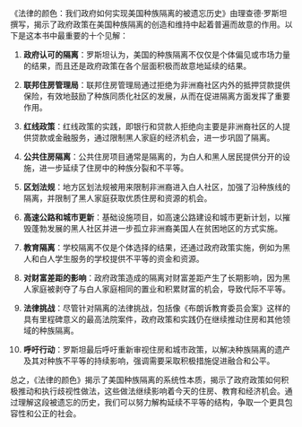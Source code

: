 《法律的颜色：我们政府如何实现美国种族隔离的被遗忘历史》由理查德·罗斯坦撰写，揭示了政府政策在美国种族隔离的创造和维持中起着普遍而故意的作用。以下是这本书中最重要的十个见解：

1. **政府认可的隔离**：罗斯坦认为，美国的种族隔离不仅仅是个体偏见或市场力量的结果，而且还是政府政策在各个层面积极而故意地延续的结果。

2. **联邦住房管理局**：联邦住房管理局通过拒绝为非洲裔社区内外的抵押贷款提供保险，有效地鼓励了种族同质化社区的发展，从而在促进隔离方面发挥了重要作用。

3. **红线政策**：红线政策的实践，即银行和贷款人拒绝向主要是非洲裔社区的人提供贷款或金融服务，通过限制黑人家庭的经济机会，进一步巩固了隔离。

4. **公共住房隔离**：公共住房项目通常是隔离的，为白人和黑人居民提供分开的设施，进一步延续了住房中的种族分裂和不平等。

5. **区划法规**：地方区划法规被用来限制非洲裔进入白人社区，加强了沿种族线的隔离，并限制了黑人家庭获取优质住房和资源的机会。

6. **高速公路和城市更新**：基础设施项目，如高速公路建设和城市更新计划，以摧毁蓬勃发展的黑人社区并进一步孤立非洲裔美国人在贫困地区的方式实施。

7. **教育隔离**：学校隔离不仅是个体选择的结果，还通过政府政策实施，例如为黑人和白人学生服务的学校提供不平等的资金和资源。

8. **对财富差距的影响**：政府政策造成的隔离对财富差距产生了长期影响，因为黑人家庭被剥夺了与白人家庭相同的置业和积累财富的机会，导致代际不平等。

9. **法律挑战**：尽管针对隔离的法律挑战，包括像《布朗诉教育委员会案》这样的具有里程碑意义的最高法院案件，政府政策和实践仍在继续推动住房和其他领域的种族隔离。

10. **呼吁行动**：罗斯坦最后呼吁重新审视住房和城市政策，以解决种族隔离的遗产及其对种族不平等的持续影响，强调需要采取积极措施促进融合和公平。

总之，《法律的颜色》揭示了美国种族隔离的系统性本质，揭示了政府政策如何积极推动和执行歧视性做法，这些做法继续影响着今天的住房、教育和经济机会。通过理解这段被遗忘的历史，我们可以努力解构延续不平等的结构，争取一个更具包容性和公正的社会。